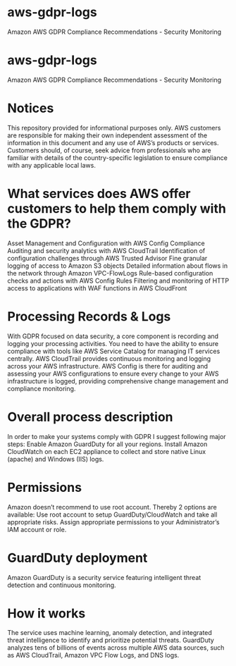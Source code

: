 # aws-gdpr-logs
Amazon AWS GDPR Compliance Recommendations - Security Monitoring 

# aws-gdpr-logs
Amazon AWS GDPR Compliance Recommendations - Security Monitoring 

# Notices

This repository provided for informational purposes only. AWS customers are responsible for making their own
independent assessment of the information in this document and any use of AWS’s products or services. Customers should, of course, seek advice from professionals who are familiar with details of the country-specific legislation to ensure compliance with any applicable local laws.

# What services does AWS offer customers to help them comply with the GDPR?

Asset Management and Configuration with AWS Config
Compliance Auditing and security analytics with AWS CloudTrail
Identification of configuration challenges through AWS Trusted Advisor
Fine granular logging of access to Amazon S3 objects
Detailed information about flows in the network through Amazon VPC-FlowLogs
Rule-based configuration checks and actions with AWS Config Rules
Filtering and monitoring of HTTP access to applications with WAF functions in AWS CloudFront

# Processing Records & Logs

With GDPR focused on data security, a core component is recording and logging your processing activities. You need to have the ability to ensure compliance with tools like AWS Service Catalog for managing IT services centrally. AWS CloudTrail provides continuous monitoring and logging across your AWS infrastructure. AWS Config is there for auditing and assessing your AWS configurations to ensure every change to your AWS infrastructure is logged, providing comprehensive change management and compliance monitoring.

# Overall process description

In order to make your systems comply with GDPR I suggest following major steps:
Enable Amazon GuardDuty for all your regions.
Install Amazon CloudWatch on each EC2 appliance to collect and store native Linux (apache) and Windows (IIS) logs.

# Permissions

Amazon doesn’t recommend to use root account. Thereby 2 options are available:
Use root account to setup GuardDuty/CloudWatch and take all appropriate risks.
Assign appropriate permissions to your Administrator’s IAM account or role.

# GuardDuty deployment

Amazon GuardDuty is a security service featuring intelligent threat detection and continuous monitoring. 

# How it works

The service uses machine learning, anomaly detection, and integrated threat intelligence to identify and prioritize potential threats. GuardDuty analyzes tens of billions of events across multiple AWS data sources, such as AWS CloudTrail, Amazon VPC Flow Logs, and DNS logs.




